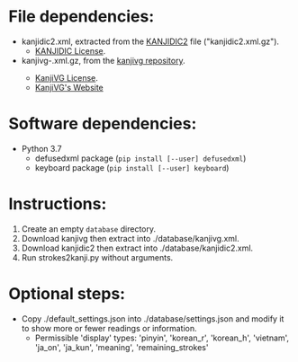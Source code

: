 # File dependencies:
* kanjidic2.xml, extracted from the [KANJIDIC2](http://www.edrdg.org/wiki/index.php/KANJIDIC_Project) file ("kanjidic2.xml.gz").
    * [KANJIDIC License](http://www.edrdg.org/edrdg/licence.html).
* kanjivg-<datetime>.xml.gz, from the [kanjivg repository](https://github.com/KanjiVG/kanjivg/releases).
    * [KanjiVG License](https://github.com/KanjiVG/kanjivg/blob/master/COPYING).
    * [KanjiVG's Website](http://kanjivg.tagaini.net)

# Software dependencies:
* Python 3.7
    * defusedxml package (`pip install [--user] defusedxml`)
    * keyboard package (`pip install [--user] keyboard`)

# Instructions:
1. Create an empty `database` directory.
2. Download kanjivg then extract into ./database/kanjivg.xml.
3. Download kanjidic2 then extract into ./database/kanjidic2.xml.
4. Run strokes2kanji.py without arguments.

# Optional steps:
* Copy ./default\_settings.json into ./database/settings.json and modify it to show more or fewer readings or information.
    * Permissible 'display' types: 'pinyin', 'korean\_r', 'korean\_h', 'vietnam', 'ja\_on', 'ja\_kun', 'meaning', 'remaining\_strokes'
